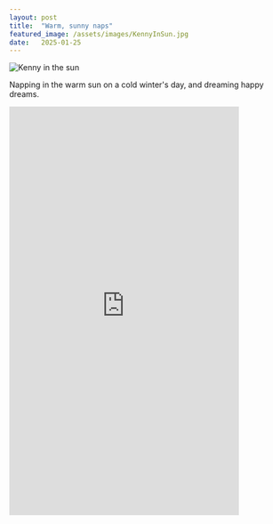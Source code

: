 ```yaml
---
layout: post
title:  "Warm, sunny naps"
featured_image: /assets/images/KennyInSun.jpg
date:   2025-01-25
---
```


![Kenny in the sun](/find-the-beauty/assets/images/KennyInSun.jpg)

Napping in the warm sun on a cold winter's day, and dreaming happy dreams.

<div class="video-container">
<iframe width="413" height="735" src="https://www.youtube.com/embed/W_c6JB00wjs" title="Kenny in the Sun" frameborder="0" allow="accelerometer; autoplay; clipboard-write; encrypted-media; gyroscope; picture-in-picture; web-share" referrerpolicy="strict-origin-when-cross-origin" allowfullscreen></iframe>
</div>